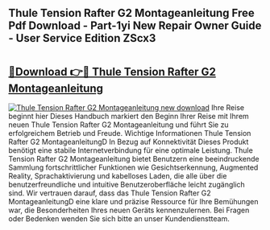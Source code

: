 ## Thule Tension Rafter G2 Montageanleitung Free Pdf Download - Part-1yi New Repair Owner Guide - User Service Edition ZScx3

# <h2><a href="http://df6hof1.blite.top/?on=Thule+Tension+Rafter+G2+Montageanleitung">🔗Download 👉🔴 Thule Tension Rafter G2 Montageanleitung</a></h2>

[![Thule Tension Rafter G2 Montageanleitung new download](https://i.imgur.com/lujVjoI.png)](http://df6hof1.blite.top/?on=Thule+Tension+Rafter+G2+Montageanleitung)
Ihre Reise beginnt hier Dieses Handbuch markiert den Beginn Ihrer Reise mit Ihrem neuen Thule Tension Rafter G2 Montageanleitung und führt Sie zu erfolgreichem Betrieb und Freude. Wichtige Informationen Thule Tension Rafter G2 MontageanleitungD In Bezug auf Konnektivität Dieses Produkt benötigt eine stabile Internetverbindung für eine optimale Leistung. Thule Tension Rafter G2 Montageanleitung bietet Benutzern eine beeindruckende Sammlung fortschrittlicher Funktionen wie Gesichtserkennung, Augmented Reality, Sprachaktivierung und kabelloses Laden, die alle über die benutzerfreundliche und intuitive Benutzeroberfläche leicht zugänglich sind. Wir vertrauen darauf, dass das Thule Tension Rafter G2 MontageanleitungD eine klare und präzise Ressource für Ihre Bemühungen war, die Besonderheiten Ihres neuen Geräts kennenzulernen. Bei Fragen oder Bedenken wenden Sie sich bitte an unser Kundendienstteam.
